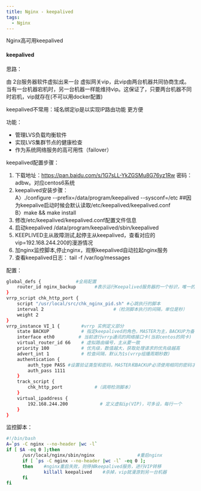 ```yaml
---
title: Nginx - keepalived
tags:
  - Nginx
---
```


Nginx高可用keepalived

#### keepalived

思路：

由 2台服务器软件虚拟出来一台 虚拟网关vip，此vip由两台机器共同协商生成。当有一台机器宕机时，另一台机器一样能维持vip。这保证了，只要两台机器不同时宕机，vip就存在(不可以用docker配置)		

keepalived不常用：域名绑定ip是以实现IP路由功能 更方便

功能：

- 管理LVS负载均衡软件
- 实现LVS集群节点的健康检查
- 作为系统网络服务的高可用性（failover）

<!-- more -->

keepalived配置步骤：

1. 下载地址：https://pan.baidu.com/s/1G7sLL-YkZGSMu8G76yz1Rw 密码：adbw。对应centos6系统
2. keepalived安装步骤：		
  A〉./configure --prefix=/data/program/keepalived --sysconf=/etc 		  ##因为keepalive启动时候会默认读取/etc/keepalived/keepalived.conf 		
  B〉make && make install		
3. 修改/etc/keepalived/keepalived.conf配置文件信息
4. 启动keepalived	/data/program/keepalived/sbin/keepalived
5. KEEPLIVED主从故障测试,起停主从keepalived，查看对应的vip=192.168.244.200的漫游情况
6. 加nginx监控脚本,停止nginx，观察keepalived自动拉起nginx服务
7. 查看keepalived日志： tail -f  /var/log/messages


配置：

```sh
global_defs {             #全局配置    
    router_id nginx_backup       #表示运行Keepalived服务器的一个标识，唯一的 两台机器一致
}
vrrp_script chk_http_port {
    script "/usr/local/src/chk_nginx_pid.sh" #心跳执行的脚本
    interval 2                          #（检测脚本执行的间隔，单位是秒）
    weight 2
}
vrrp_instance VI_1 {        #vrrp 实例定义部分
    state BACKUP            # 指定keepalived的角色，MASTER为主，BACKUP为备
    interface eth0         # 当前进行vrrp通讯的网络接口卡(当前centos的网卡)
    virtual_router_id 66    # 虚拟路由编号，主从要一致
    priority 100            # 优先级，数值越大，获取处理请求的优先级越高
    advert_int 1            # 检查间隔，默认为1s(vrrp组播周期秒数)
    authentication {
        auth_type PASS #设置验证类型和密码，MASTER和BACKUP必须使用相同的密码才能正常通信
        auth_pass 1111
    }
    track_script {
        chk_http_port            #（调用检测脚本）
    }
    virtual_ipaddress {
        192.168.244.200            # 定义虚拟ip(VIP)，可多设，每行一个
    }
}
```

监控脚本：

```sh
#!/bin/bash
A=`ps -C nginx --no-header |wc -l`        
if [ $A -eq 0 ];then                            
      /usr/local/nginx/sbin/nginx                #重启nginx
      if [ `ps -C nginx --no-header |wc -l` -eq 0 ];
      then    #nginx重启失败，则停掉keepalived服务，进行VIP转移
              killall keepalived    #杀掉，vip就漫游到另一台机器                
      fi
fi
```













